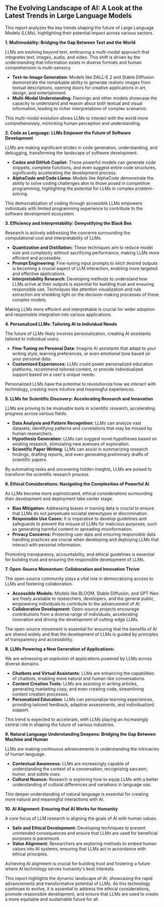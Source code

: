 ##  The Evolving Landscape of AI: A Look at the Latest Trends in Large Language Models  

This report analyzes the key trends shaping the future of Large Language Models (LLMs), highlighting their potential impact across various sectors.

**1. Multimodality:  Bridging the Gap Between Text and the World**

LLMs are evolving beyond text, embracing a multi-modal approach that integrates text, images, audio, and video. This shift is driven by the understanding that information exists in diverse formats and human comprehension is multi-sensory. 

* **Text-to-Image Generation:** Models like DALL-E 2 and Stable Diffusion demonstrate the remarkable ability to generate realistic images from textual descriptions, opening doors for creative applications in art, design, and entertainment.
* **Multi-Modal Understanding:** Flamingo and other models showcase the capacity to understand and reason about both textual and visual information, leading to richer interpretations of complex scenarios.

This multi-modal evolution allows LLMs to interact with the world more comprehensively, mimicking human perception and understanding.

**2. Code as Language: LLMs Empower the Future of Software Development**

LLMs are making significant strides in code generation, understanding, and debugging, transforming the landscape of software development. 

* **Codex and GitHub Copilot:** These powerful models can generate code snippets, complete functions, and even suggest entire code structures,  significantly accelerating the development process.
* **AlphaCode and Code Llama:** Models like AlphaCode demonstrate the ability to solve coding challenges akin to those posed in competitive programming, highlighting the potential for LLMs in complex problem-solving.

This democratization of coding through accessible LLMs empowers individuals with limited programming experience to contribute to the software development ecosystem.

**3. Efficiency and Interpretability:  Demystifying the Black Box**

Research is actively addressing the concerns surrounding the computational cost and interpretability of LLMs.

* **Quantization and Distillation:** These techniques aim to reduce model size and complexity without sacrificing performance, making LLMs more efficient and accessible.
* **Prompt Engineering:**  Fine-tuning input prompts to elicit desired outputs is becoming a crucial aspect of LLM interaction, enabling more targeted and effective applications.
* **Interpretability Research:**  Developing methods to understand how LLMs arrive at their outputs is essential for building trust and ensuring responsible use. Techniques like attention visualization and rule extraction are shedding light on the decision-making processes of these complex models.

Making LLMs more efficient and interpretable is crucial for wider adoption and responsible integration into various applications.

**4. Personalized LLMs: Tailoring AI to Individual Needs**

The future of LLMs likely involves personalization, creating AI assistants tailored to individual users.

* **Fine-Tuning on Personal Data:** Imagine AI assistants that adapt to your writing style, learning preferences, or even emotional tone based on your personal data. 
* **Customized Experiences:**  LLMs could power personalized education platforms, recommend tailored content, or provide individualized support based on a user's unique needs.

Personalized LLMs have the potential to revolutionize how we interact with technology, creating more intuitive and meaningful experiences.

 **5. LLMs for Scientific Discovery: Accelerating Research and Innovation**

LLMs are proving to be invaluable tools in scientific research, accelerating progress across various fields.

* **Data Analysis and Pattern Recognition:** LLMs can analyze vast datasets, identifying patterns and correlations that may be missed by human researchers.
* **Hypothesis Generation:** LLMs can suggest novel hypotheses based on existing research, stimulating new avenues of exploration.
* **Scientific Paper Writing:** LLMs can assist in summarizing research findings, drafting reports, and even generating preliminary drafts of scientific papers.

By automating tasks and uncovering hidden insights, LLMs are poised to transform the scientific research process.



**6. Ethical Considerations:  Navigating the Complexities of Powerful AI**

As LLMs become more sophisticated, ethical considerations surrounding their development and deployment take center stage.

* **Bias Mitigation:**  Addressing biases in training data is crucial to ensure that LLMs do not perpetuate societal stereotypes or discrimination.
* **Responsible Use Cases:**  It is imperative to develop guidelines and safeguards to prevent the misuse of LLMs for malicious purposes, such as generating harmful content or spreading misinformation.
* **Privacy Concerns:**  Protecting user data and ensuring responsible data handling practices are crucial when developing and deploying LLMs that interact with personal information.

Promoting transparency, accountability, and ethical guidelines is essential for building trust and ensuring the responsible development of LLMs.



**7. Open-Source Momentum:  Collaboration and Innovation Thrive**

The open-source community plays a vital role in democratizing access to LLMs and fostering collaboration.

* **Accessible Models:** Models like BLOOM, Stable Diffusion, and GPT-Neo are freely available to researchers, developers, and the general public, empowering individuals to contribute to the advancement of AI.
* **Collaborative Development:** Open-source projects encourage contributions from a diverse range of individuals, accelerating innovation and driving the development of cutting-edge LLMs.

The open-source movement is essential for ensuring that the benefits of AI are shared widely and that the development of LLMs is guided by principles of transparency and accessibility.

 **8. LLMs Powering a New Generation of Applications:**

We are witnessing an explosion of applications powered by LLMs across diverse domains. 

* **Chatbots and Virtual Assistants:**  LLMs are enhancing the capabilities of chatbots, enabling more natural and human-like conversations.
* **Content Creation Tools:** LLMs are assisting in writing articles, generating marketing copy, and even creating code, streamlining content creation processes.
* **Personalized Education:**  LLMs can personalize learning experiences, providing tailored feedback, adaptive assessments, and individualized support.


This trend is expected to accelerate, with LLMs playing an increasingly central role in shaping the future of various industries. 

**9.  Natural Language Understanding Deepens: Bridging the Gap Between Machine and Human**

LLMs are making continuous advancements in understanding the intricacies of human language.

* **Contextual Awareness:** LLMs are increasingly capable of understanding the context of a conversation, recognizing sarcasm, humor, and subtle cues.
* **Cultural Nuance:** Research is exploring how to equip LLMs with a better understanding of cultural differences and variations in language use.

This deeper understanding of natural language is essential for creating more natural and meaningful interactions with AI.

**10.  AI Alignment:  Ensuring that AI Works for Humanity**

A core focus of LLM research is aligning the goals of AI with human values.

* **Safe and Ethical Development:**  Developing techniques to prevent unintended consequences and ensure that LLMs are used for beneficial purposes is paramount.
* **Value Alignment:**  Researchers are exploring methods to embed human values into AI systems, ensuring that LLMs act in accordance with ethical principles.

Achieving AI alignment is crucial for building trust and fostering a future where AI technology serves humanity's best interests.



This report highlights the dynamic landscape of AI, showcasing the rapid advancements and transformative potential of LLMs. As this technology continues to evolve, it is essential to address the ethical considerations, promote responsible development, and ensure that LLMs are used to create a more equitable and sustainable future for all.